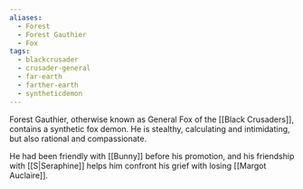 ```yaml
---
aliases:
  - Forest
  - Forest Gauthier
  - Fox
tags:
  - blackcrusader
  - crusader-general
  - far-earth
  - farther-earth
  - syntheticdemon
---
```

Forest Gauthier, otherwise known as General Fox of the [[Black Crusaders]], contains a synthetic fox demon. He is stealthy, calculating and intimidating, but also rational and compassionate. 

He had been friendly with [[Bunny]] before his promotion, and his friendship with [[S|Seraphine]] helps him confront his grief with losing [[Margot Auclaire]]. 